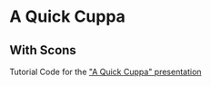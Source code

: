# A Quick Cuppa
## With Scons
Tutorial Code for the ["A Quick Cuppa" presentation](https://docs.google.com/presentation/d/1et3oljEfGKM4eRn1FZyOfH5f145KuFw0jCnWfigoR80/pub?start=false&loop=false&delayms=3000)
